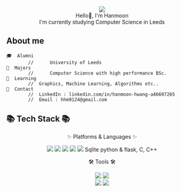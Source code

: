 <div align=center>
	<img src="https://capsule-render.vercel.app/api?type=waving&color=auto&height=150&section=header&text=Hanmoon%20Github!&fontSize=50" />	
</div>
<div align=center>
	<div>Hello👋, I'm Hanmoon</div>
	<div>I'm currently studying Computer Science in Leeds</div>
</div>

## About me

	🎓  Alumni				
			//   	University of Leeds	
	📜  Majors
			//   	Computer Science with high performance BSc.
	📰  Learning
			//	Graphics, Machine Learning, Algorithms etc.. 
	📮  Contact  
			//	LinkedIn : linkedin.com/in/hanmoon-hwang-a46697265
			//	Email : hhm9124@gmail.com
		
## 📚 Tech Stack 📚

<div align="center">
	<p>✨ Platforms & Languages ✨</p>
	<img src="https://img.shields.io/badge/Java-007396?style=flat&logo=Conda-Forge&logoColor=white" />
	<img src="https://img.shields.io/badge/HTML5-E34F26?style=flat&logo=HTML5&logoColor=white" />
	<img src="https://img.shields.io/badge/CSS3-1572B6?style=flat&logo=CSS3&logoColor=white" />
	<img src="https://img.shields.io/badge/JavaScript-F7DF1E?style=flat&logo=JavaScript&logoColor=white" />
	<img src="https://img.shields.io/badge/Bootstrap-7952B3?style=flat&logo=Bootstrap&logoColor=white" />
	Sqlite
	python & flask, C, C++
	<br>
</div>
<div align="center">
	<p>🛠 Tools 🛠</p>
		<img src="https://img.shields.io/badge/Visual%20Studio%20Code-007ACC?style=flat&logo=VisualStudioCode&logoColor=white" />
		<img src="https://img.shields.io/badge/GitHub-181717?style=flat&logo=GitHub&logoColor=white" />
</div>

<div align=center>
	<img src="https://github-readme-stats.vercel.app/api/top-langs/?username=1-moon&layout=compact">
	<img src="https://github-readme-stats.vercel.app/api?username=1-moon&show_icons=true">
</div>

